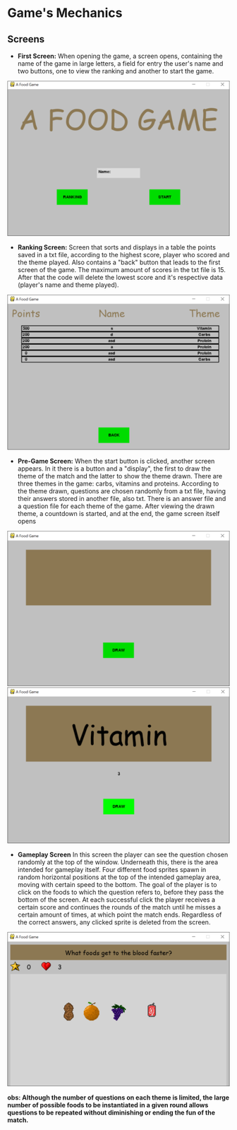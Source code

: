 # Game's Mechanics

## Screens

- **First Screen:**
When opening the game, a screen opens, containing the name of the game in large letters, a field for entry the user's name and two buttons, one to view the ranking and another to start the game.

![Alt](https://github.com/begalv/Educational-Food-Game/blob/master/docs/images/gameIntro.png)<br/>

- **Ranking Screen:**
Screen that sorts and displays in a table the points saved in a txt file, according to the highest score, player who scored and the theme played. Also contains a "back" button that leads to the first screen of the game. 
The maximum amount of scores in the txt file is 15. After that the code will delete the lowest score and it's respective data (player's name and theme played). 

![Alt](https://github.com/begalv/Educational-Food-Game/blob/master/docs/images/gameRanking.png)<br/>


- **Pre-Game Screen:**
When the start button is clicked, another screen appears. In it there is a button and a "display", the first to draw the theme of the match and the latter to show the theme drawn. There are three themes in the game: carbs, vitamins and proteins. According to the theme drawn, questions are chosen randomly from a txt file, having their answers stored in another file, also txt. There is an answer file and a question file for each theme of the game. After viewing the drawn theme, a countdown is started, and at the end, the game screen itself opens

![Alt](https://github.com/begalv/Educational-Food-Game/blob/master/docs/images/preGame.png)
![Alt](https://github.com/begalv/Educational-Food-Game/blob/master/docs/images/preGame1.png)<br/>


- **Gameplay Screen**
In this screen the player can see the question chosen randomly at the top of the window. Underneath this, there is the area intended for gameplay itself. Four different food sprites spawn in random horizontal positions at the top of the intended gameplay area, moving with certain speed to the bottom. The goal of the player is to click on the foods to which the question refers to, before they pass the bottom of the screen. At each successful click the player receives a certain score and continues the rounds of the match until he misses a certain amount of times, at which point the match ends. Regardless of the correct answers, any clicked sprite is deleted from the screen.

![Alt](https://github.com/begalv/Educational-Food-Game/blob/master/docs/images/gameDisplay.png)<br/>

**obs: Although the number of questions on each theme is limited, the large number of possible foods to be instantiated in a given round allows questions to be repeated without diminishing or ending the fun of the match.**
